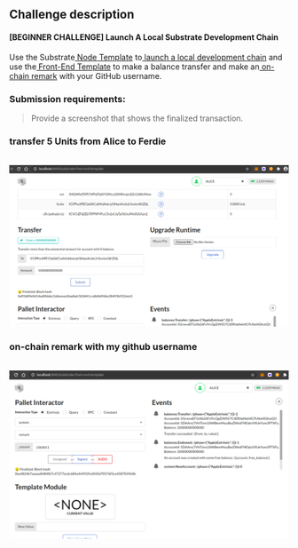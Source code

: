 ## Challenge description
#### [BEGINNER CHALLENGE] Launch A Local Substrate Development Chain
Use the Substrate<a href="https://github.com/substrate-developer-hub/substrate-node-template"> Node Template</a> to<a href="https://substrate.dev/docs/en/tutorials/create-your-first-substrate-chain/"> launch a local development chain</a> and use the<a href="https://github.com/substrate-developer-hub/substrate-front-end-template"> Front-End Template</a> to make a balance transfer and make an<a href="https://substrate.dev/rustdocs/v2.0.0-rc6/frame_system/enum.Call.html#variant.remark"> on-chain remark</a> with your GitHub username.

### Submission requirements:
> Provide a screenshot that shows the finalized transaction.
### transfer 5 Units from Alice to Ferdie
<br/>![transfer_alice_to_ferdie](transfer_alice_to_ferdie.png)
### on-chain remark with my github username
<br/>![remark_onchain_local](remark_onchain_local.png)

